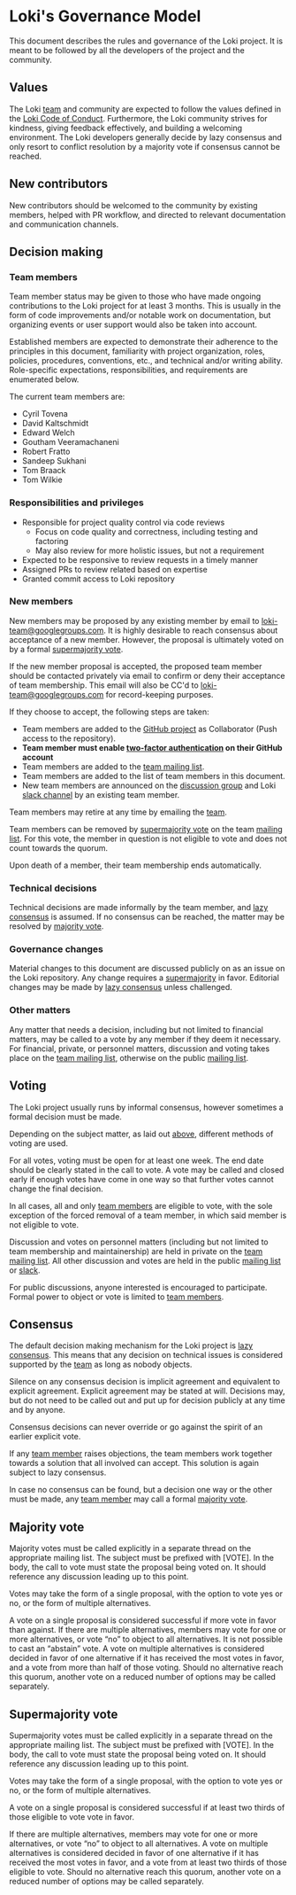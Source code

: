 # Loki's Governance Model

This document describes the rules and governance of the Loki project. It is meant to be followed by all the developers of the project and the community.

## Values

The Loki [team](#team-members) and community are expected to follow the values defined in the [Loki Code of Conduct](https://github.com/grafana/loki/blob/master/CODE_OF_CONDUCT.md). Furthermore, the Loki community strives for kindness, giving feedback effectively, and building a welcoming environment. The Loki developers generally decide by lazy consensus and only resort to conflict resolution by a majority vote if consensus cannot be reached.

## New contributors

New contributors should be welcomed to the community by existing members, helped with PR workflow, and directed to relevant documentation and communication channels.

## Decision making

### Team members

Team member status may be given to those who have made ongoing contributions to the Loki project for at least 3 months. This is usually in the form of code improvements and/or notable work on documentation, but organizing events or user support would also be taken into account.

Established members are expected to demonstrate their adherence to the principles in this document, familiarity with project organization, roles, policies, procedures, conventions, etc., and technical and/or writing ability. Role-specific expectations, responsibilities, and requirements are enumerated below.

The current team members are:

- Cyril Tovena
- David Kaltschmidt
- Edward Welch
- Goutham Veeramachaneni
- Robert Fratto
- Sandeep Sukhani
- Tom Braack
- Tom Wilkie

### Responsibilities and privileges

- Responsible for project quality control via code reviews
  - Focus on code quality and correctness, including testing and factoring
  - May also review for more holistic issues, but not a requirement
- Expected to be responsive to review requests in a timely manner
- Assigned PRs to review related based on expertise
- Granted commit access to Loki repository

### New members

New members may be proposed by any existing member by email to loki-team@googlegroups.com. It is highly desirable to reach consensus about acceptance of a new member. However, the proposal is ultimately voted on by a formal [supermajority vote](#supermajority-vote).

If the new member proposal is accepted, the proposed team member should be contacted privately via email to confirm or deny their acceptance of team membership. This email will also be CC'd to loki-team@googlegroups.com for record-keeping purposes.

If they choose to accept, the following steps are taken:

- Team members are added to the [GitHub project](https://github.com/grafana/loki) as Collaborator (Push access to the repository).
- **Team member must enable [two-factor authentication](https://help.github.com/articles/about-two-factor-authentication) on their GitHub account**
- Team members are added to the [team mailing list](mailto:loki-team@googlegroups.com).
- Team members are added to the list of team members in this document.
- New team members are announced on the [discussion group](https://groups.google.com/forum/#!forum/lokiproject) and Loki [slack channel](https://grafana.slack.com/messages/CEPJRLQNL) by an existing team member.

Team members may retire at any time by emailing the [team](mailto:loki-team@googlegroups.com).

Team members can be removed by [supermajority vote](#supermajority-vote) on the team [mailing list](mailto:loki-team@googlegroups.com). For this vote, the member in question is not eligible to vote and does not count towards the quorum.

Upon death of a member, their team membership ends automatically.

### Technical decisions

Technical decisions are made informally by the team member, and [lazy consensus](#consensus) is assumed. If no consensus can be reached, the matter may be resolved by [majority vote](#majority-vote).

### Governance changes

Material changes to this document are discussed publicly on as an issue on the Loki repository. Any change requires a [supermajority](#supermajority-vote) in favor. Editorial changes may be made by [lazy consensus](#consensus) unless challenged.

### Other matters

Any matter that needs a decision, including but not limited to financial matters, may be called to a vote by any member if they deem it necessary. For financial, private, or personnel matters, discussion and voting takes place on the [team mailing list](mailto:loki-team@googlegroups.com), otherwise on the public [mailing list](https://groups.google.com/forum/#!forum/lokiproject).

## Voting

The Loki project usually runs by informal consensus, however sometimes a formal decision must be made.

Depending on the subject matter, as laid out [above](#decision-making), different methods of voting are used.

For all votes, voting must be open for at least one week. The end date should be clearly stated in the call to vote. A vote may be called and closed early if enough votes have come in one way so that further votes cannot change the final decision.

In all cases, all and only [team members](#team-members) are eligible to vote, with the sole exception of the forced removal of a team member, in which said member is not eligible to vote.

Discussion and votes on personnel matters (including but not limited to team membership and maintainership) are held in private on the [team mailing list](mailto:loki-team@googlegroups.com). All other discussion and votes are held in the public [mailing list](https://groups.google.com/forum/#!forum/lokiproject) or [slack](https://grafana.slack.com/messages/CEPJRLQNL).

For public discussions, anyone interested is encouraged to participate. Formal power to object or vote is limited to [team members](#team-members).

## Consensus

The default decision making mechanism for the Loki project is [lazy consensus](https://couchdb.apache.org/bylaws.html#lazy). This means that any decision on technical issues is considered supported by the [team](#team-members) as long as nobody objects.

Silence on any consensus decision is implicit agreement and equivalent to explicit agreement. Explicit agreement may be stated at will. Decisions may, but do not need to be called out and put up for decision publicly at any time and by anyone.

Consensus decisions can never override or go against the spirit of an earlier explicit vote.

If any [team member](#team-members) raises objections, the team members work together towards a solution that all involved can accept. This solution is again subject to lazy consensus.

In case no consensus can be found, but a decision one way or the other must be made, any [team member](#team-members) may call a formal [majority vote](#majority-vote).

## Majority vote

Majority votes must be called explicitly in a separate thread on the appropriate mailing list. The subject must be prefixed with [VOTE]. In the body, the call to vote must state the proposal being voted on. It should reference any discussion leading up to this point.

Votes may take the form of a single proposal, with the option to vote yes or no, or the form of multiple alternatives.

A vote on a single proposal is considered successful if more vote in favor than against.
If there are multiple alternatives, members may vote for one or more alternatives, or vote “no” to object to all alternatives. It is not possible to cast an “abstain” vote. A vote on multiple alternatives is considered decided in favor of one alternative if it has received the most votes in favor, and a vote from more than half of those voting. Should no alternative reach this quorum, another vote on a reduced number of options may be called separately.

## Supermajority vote

Supermajority votes must be called explicitly in a separate thread on the appropriate mailing list. The subject must be prefixed with [VOTE]. In the body, the call to vote must state the proposal being voted on. It should reference any discussion leading up to this point.

Votes may take the form of a single proposal, with the option to vote yes or no, or the form of multiple alternatives.

A vote on a single proposal is considered successful if at least two thirds of those eligible to vote vote in favor.

If there are multiple alternatives, members may vote for one or more alternatives, or vote “no” to object to all alternatives. A vote on multiple alternatives is considered decided in favor of one alternative if it has received the most votes in favor, and a vote from at least two thirds of those eligible to vote. Should no alternative reach this quorum, another vote on a reduced number of options may be called separately.
